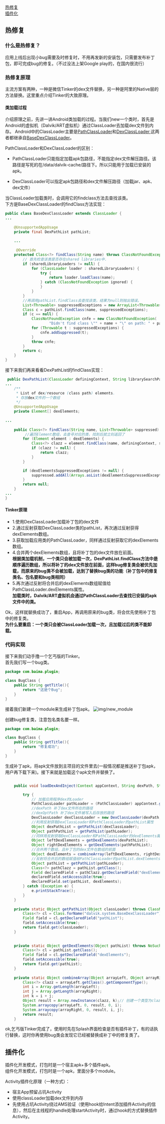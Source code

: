 
[热修复](#1)   
[插件化](#2) 


<h3 id="1"></h3>

## 热修复

### 什么是热修复？  
应用上线后出现小bug需要及时修复时，不用再发新的安装包，只需要发布补丁包，即可完成bug的修复。（不过没法上架Google play的，在国内很流行）

### 热修复原理
主流方案有两种，一种是微信Tinker的dex文件替换，另一种是阿里的Native层的方法替换。这里重点介绍Tinker的大致原理。

#### 类加载过程
介绍原理之前，先讲一讲Android类加载的过程。当我们new一个类时，首先是Android的虚拟机（Dalvik/ART虚拟机）通过ClassLoader去加载dex文件到内存。
Android中的ClassLoader主要是[PathClassLoader](https://cs.android.com/android/platform/superproject/+/master:libcore/dalvik/src/main/java/dalvik/system/PathClassLoader.java)和[DexClassLoader](https://cs.android.com/android/platform/superproject/+/master:libcore/dalvik/src/main/java/dalvik/system/DexClassLoader.java),这两者都继承自[BaseDexClassLoader](https://cs.android.com/android/platform/superproject/+/master:libcore/dalvik/src/main/java/dalvik/system/BaseDexClassLoader.java;l=38?q=BaseDexClass&sq=)。

PathClassLoader和DexClassLoader的区别：

- PathClassLoader只能指定加载apk包路径，不能指定dex文件解压路径。该路径是写死的在/data/dalvik-cache/路径下。所以只能用于加载已安装的apk。

- DexClassLoader可以指定apk包路径和dex文件解压路径（加载jar、apk、dex文件）

当ClassLoader加载类时，会调用它的findclass方法去查找该类。  
下方是BaseDexClassLoader的findClass方法实现：

```java
public class BaseDexClassLoader extends ClassLoader {
...
		
    @UnsupportedAppUsage
    private final DexPathList pathList;
    
    ...
    
     @Override
    protected Class<?> findClass(String name) throws ClassNotFoundException {
        // 首先检查该类是否存在shared libraries中.
        if (sharedLibraryLoaders != null) {
            for (ClassLoader loader : sharedLibraryLoaders) {
                try {
                    return loader.loadClass(name);
                } catch (ClassNotFoundException ignored) {
                }
            }
        }
        //再调用pathList.findClass去查找该类，结果为null则抛出错误。
        List<Throwable> suppressedExceptions = new ArrayList<Throwable>();
        Class c = pathList.findClass(name, suppressedExceptions);
        if (c == null) {
            ClassNotFoundException cnfe = new ClassNotFoundException(
                    "Didn't find class \"" + name + "\" on path: " + pathList);
            for (Throwable t : suppressedExceptions) {
                cnfe.addSuppressed(t);
            }
            throw cnfe;
        }
        return c;
    }
}

```

接下来我们再来看看DexPathList的findClass实现：

```java
 public DexPathList(ClassLoader definingContext, String librarySearchPath) {
...
    /**
     * List of dex/resource (class path) elements.
     * 存放dex文件的一个数组
     */
    @UnsupportedAppUsage
    private Element[] dexElements;
    
...
    
    public Class<?> findClass(String name, List<Throwable> suppressed) {
     	 //遍历Element数组，去查寻对应的类，找到后就立刻返回了
        for (Element element : dexElements) {
            Class<?> clazz = element.findClass(name, definingContext, suppressed);
            if (clazz != null) {
                return clazz;
            }
        }

        if (dexElementsSuppressedExceptions != null) {
            suppressed.addAll(Arrays.asList(dexElementsSuppressedExceptions));
        }
        return null;
    }
...
}
```

#### Tinker原理 

 - 1.使用DexClassLoader加载补丁包的dex文件
 - 2.通过反射获取DexClassLoader类的pathList，再次通过反射获得dexElements数组。
 - 3.获取加载应用类的PathClassLoader，同样通过反射获取它的dexElements数组。
 - 4.合并两个dexElements数组，且将补丁包的dex文件放在前面。  
 **根据类加载机制，一个类只会被加载一次，DexPathList.findClass方法中是顺序遍历数组，所以将补丁的dex文件放在前面，这样bug修复类会被优先加载，而原来的bug类不会被加载，达到了替换bug类的功能（补丁包中的修复类名、包名要和bug类相同）**
 - 5.再次通过反射将合并后的dexElements数组赋值给PathClassLoader.dexElements属性。  
  **加载类时，Dalvik/ART虚拟机会通过PathClassLoader去查找已安装的apk文件中的类。**

 Ok，这样就替换成功了，重启App，再调用原来的bug类，将会优先使用补丁包中的修复类。  
 **为什么要重启：一个类只会被ClassLoader加载一次，且加载过后的类不能卸载。**

### 代码实现
接下来我们动手撸一个乞丐版的Tinker。  
首先我们写一个bug类。

```java
package com.baima.plugin;

class BugClass {
    public String getTitle(){
        return "这是个Bug";
    }
}
```
接着我们新建一个module来生成补丁包apk。
![img/new_module](img/new_module.png)

创建bug修复类，注意包名类名要一样。

```java
package com.baima.plugin;

class BugClass {
    public String getTitle(){
        return "修复成功";
    }
}

```

生成补丁apk，将apk文件放到主项目的文件里去(一般情况都是推送补丁包apk，用户再下载下来)。接下来就是加载这个apk文件并替换了。

```java

    public void loadDexAndInject(Context appContext, String dexPath, String dexOptPath) {

        try {
            // 加载应用程序dex的Loader
            PathClassLoader pathLoader = (PathClassLoader) appContext.getClassLoader();
            //dexPath 补丁dex文件所在的路径
            //dexOptPath 补丁dex文件被写入后存放的路径
            DexClassLoader dexClassLoader = new DexClassLoader(dexPath, dexOptPath, null, pathLoader);
            //利用反射获取DexClassLoader和PathClassLoader的pathList属性
            Object dexPathList = getPathList(dexClassLoader);
            Object pathPathList = getPathList(pathLoader);
            //同样用反射获取DexClassLoader和PathClassLoader的dexElements属性
            Object leftDexElements = getDexElements(dexPathList);
            Object rightDexElements = getDexElements(pathPathList);
            //合并两个数组，且补丁包的dex文件在数组的前面
            Object dexElements = combineArray(leftDexElements, rightDexElements);
            //反射将合并后的数组赋值给PathClassLoader的pathList.dexElements
            Object pathList = getPathList(pathLoader);
            Class<?> pathClazz = pathList.getClass();
            Field declaredField = pathClazz.getDeclaredField("dexElements");
            declaredField.setAccessible(true);
            declaredField.set(pathList, dexElements);
        } catch (Exception e) {
            e.printStackTrace();
        }
    }
    
    private static Object getPathList(Object classLoader) throws ClassNotFoundException, NoSuchFieldException, IllegalAccessException {
        Class<?> cl = Class.forName("dalvik.system.BaseDexClassLoader");
        Field field = cl.getDeclaredField("pathList");
        field.setAccessible(true);
        return field.get(classLoader);
    }
    
    
    private static Object getDexElements(Object pathList) throws NoSuchFieldException, IllegalAccessException {
        Class<?> cl = pathList.getClass();
        Field field = cl.getDeclaredField("dexElements");
        field.setAccessible(true);
        return field.get(pathList);
    }
    
    private static Object combineArray(Object arrayLeft, Object arrayRight) {
        Class<?> clazz = arrayLeft.getClass().getComponentType();
        int i = Array.getLength(arrayLeft);
        int j = Array.getLength(arrayRight);
        int k = i + j;
        Object result = Array.newInstance(clazz, k);// 创建一个类型为clazz，长度为k的新数组
        System.arraycopy(arrayLeft, 0, result, 0, i);
        System.arraycopy(arrayRight, 0, result, i, j);
        return result;
    }

```

ok,乞丐版Tinker完成了，使用时先在Splash界面检查是否有插件补丁，有的话执行替换，这时你再使用bug类会发现它已经被替换成补丁中的修复类了。

<h3 id="2"></h3>

## 插件化

插件化开发模式，打包时是一个宿主apk+多个插件apk。  
组件化开发模式，打包时是一个apk，里面分多个module。

Activity插件化原理（一种方式）：

- 宿主App预留占坑Activity
- 使用classLoader加载dex文件到内存
- 先使用占坑Activity绕过AMS验证（使用hook给Intent添加插件Activity的信息），然后在主线程的handle处理startActivity时，通过hook的方式替换插件Activity。

